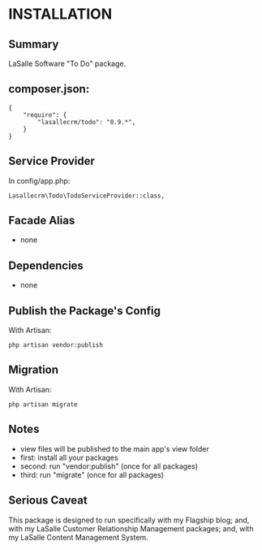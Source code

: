 # INSTALLATION

## Summary 
LaSalle Software "To Do" package. 


## composer.json:

```
{
    "require": {
        "lasallecrm/todo": "0.9.*",
    }
}
```


## Service Provider

In config/app.php:
```
Lasallecrm\Todo\TodoServiceProvider::class,
```


## Facade Alias

* none


## Dependencies
* none


## Publish the Package's Config

With Artisan:
```
php artisan vendor:publish
```

## Migration

With Artisan:
```
php artisan migrate
```

## Notes

* view files will be published to the main app's view folder
* first: install all your packages 
* second: run "vendor:publish" (once for all packages) 
* third:  run "migrate" (once for all packages)


## Serious Caveat 

This package is designed to run specifically with my Flagship blog; and, with my LaSalle Customer Relationship Management packages; and, with my LaSalle Content Management System.